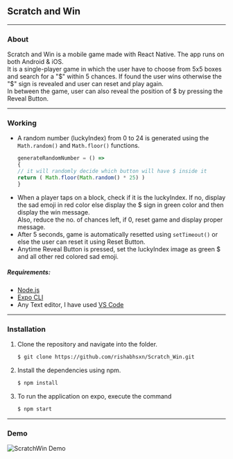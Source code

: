 ## Scratch and Win
---

### About  
Scratch and Win is a mobile game made with React Native. The app runs on both Android & iOS.  
It is a single-player game in which the user have to choose from 5x5 boxes and search for a "\$" within 5 chances. If found the user wins otherwise the "\$" sign is revealed and user can reset and play again.  
In between the game, user can also reveal the position of \$ by pressing the Reveal Button.

---

### Working
* A random number (luckyIndex) from 0 to 24 is generated using the `Math.random()` and `Math.floor()` functions.
    ```javascript
    generateRandomNumber = () => 
    {
    // it will randomly decide which button will have $ inside it
    return ( Math.floor(Math.random() * 25) )
    }
    ```
* When a player taps on a block, check if it is the luckyIndex. If no, display the sad emoji in red color else display the $ sign in green color and then display the win message.  
  Also, reduce the no. of chances left, if 0, reset game and display proper message.  
* After 5 seconds, game is automatically resetted using `setTimeout()` or else the user can reset it using Reset Button.  
* Anytime Reveal Button is pressed, set the luckyIndex image as green $ and all other red colored sad emoji.  

##### Requirements:  
* [Node.js](https://nodejs.org/en/)
* [Expo CLI](https://docs.expo.io/versions/latest/workflow/expo-cli/)  
* Any Text editor, I have used [VS Code](https://code.visualstudio.com/)  
 
---

### Installation  
1. Clone the repository and navigate into the folder.
   ```bash
   $ git clone https://github.com/rishabhsxn/Scratch_Win.git   
   ```         
2. Install the dependencies using npm.     
    ```bash
   $ npm install   
    ```  
3. To run the application on expo, execute the command   
    ```bash
   $ npm start   
    ```   
---

### Demo  
![ScratchWin Demo](https://media.giphy.com/media/gKlkyiTZUcFLLf2rlo/giphy.gif)